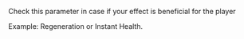 Check this parameter in case if your effect is beneficial for the player

Example: Regeneration or Instant Health.